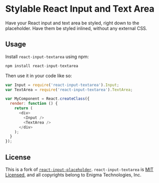 # Stylable React Input and Text Area

Have your React input and text area be styled, right down to the placeholder. Have them be styled inlined, without any external CSS.

## Usage

Install `react-input-textarea` using npm:

```javascript
npm install react-input-textarea
```

Then use it in your code like so:

```javascript
var Input = require('react-input-textarea').Input;
var TextArea = require('react-input-textarea').TextArea;

var MyComponent = React.createClass({
  render: function () {
    return (
      <div>
        <Input />
        <TextArea />
      </div>
    );
  }
});
```

## License

This is a fork of [`react-input-placeholder`](https://github.com/enigma-io/react-input-placeholder). `react-input-textarea` is [MIT Licensed](https://github.com/shovon/react-input-textarea/blob/master/LICENSE), and all copyrights belong to Enigma Technologies, Inc.